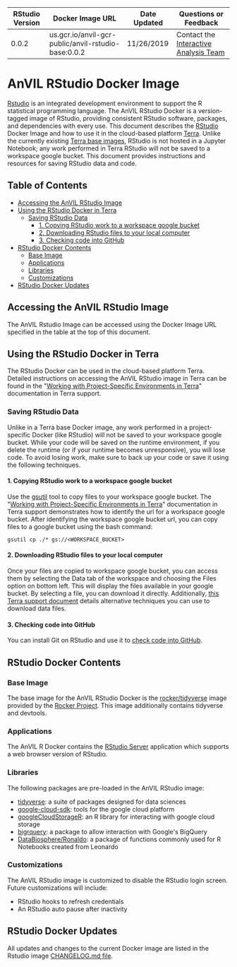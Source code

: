 | RStudio Version | Docker Image URL | Date Updated | Questions or Feedback |
| --- | --- | --- | --- |
| 0.0.2 | us.gcr.io/anvil-gcr-public/anvil-rstudio-base:0.0.2 | 11/26/2019 | Contact the [Interactive Analysis Team](mailto:workbench-interactive-analysis@broadinstitute.org) |

# AnVIL RStudio Docker Image

[Rstudio](https://rstudio.com/products/rstudio/) is an integrated development environment to support the R statistical programming language. The AnVIL RStudio Docker is a version-tagged image of RStudio, providing consistent RStudio software, packages, and dependencies with every use. This document describes the [RStudio](https://rstudio.com/products/rstudio/) Docker Image and how to use it in the cloud-based platform [Terra](app.terra.bio). Unlike the currently existing [Terra base images](https://github.com/DataBiosphere/terra-docker#terra-base-images), RStudio is not hosted in a Jupyter Notebook; any work performed in Terra RStudio will not be saved to a workspace google bucket. This document provides instructions and resources for saving RStudio data and code. 

## Table of Contents
- [Accessing the AnVIL RStudio Image](#accessing-the-anvil-rstudio-image)
- [Using the RStudio Docker in Terra](#using-the-rstudio-docker-in-terra)
  * [Saving RStudio Data](#saving-rstudio-data)
    + [1. Copying RStudio work to a workspace google bucket](#1-copying-rstudio-work-to-a-workspace-google-bucket)
    + [2. Downloading RStudio files to your local computer](#2-downloading-rstudio-files-to-your-local-computer)
    + [3. Checking code into GitHub](#3-checking-code-into-github)
- [RStudio Docker Contents](#rstudio-docker-contents)
  * [Base Image](#base-image)
  * [Applications](#applications)
  * [Libraries](#libraries)
  * [Customizations](#customizations)
- [RStudio Docker Updates](#rstudio-docker-updates)


## Accessing the AnVIL RStudio Image

The AnVIL Rstudio Image can be accessed using the Docker Image URL specified in the table at the top of this document. 

## Using the RStudio Docker in Terra

The RStudio Docker can be used in the cloud-based platform Terra. Detailed instructions on accessing the AnVIL RStudio image in Terra can be found in the "[Working with Project-Specific Environments in Terra](https://broadinstitute.zendesk.com/knowledge/articles/360037269472)" documentation in Terra support.

### Saving RStudio Data

Unlike in a Terra base Docker image, any work performed in a project-specific Docker (like RStudio) will not be saved to your workspace google bucket. While your code will be saved on the runtime environment, if you delete the runtime (or if your runtime becomes unresponsive), you will lose code. To avoid losing work, make sure to back up your code or save it using the following techniques.


#### 1. Copying RStudio work to a workspace google bucket

Use the [gsutil](https://cloud.google.com/storage/docs/gsutil) tool to copy files to your workspace google bucket. The "[Working with Project-Specific Environments in Terra](https://broadinstitute.zendesk.com/knowledge/articles/360037269472)" documentation in Terra support demonstrates how to identify the url for a workspace google bucket. After identifying the workspace google bucket url, you can copy files to a google bucket using the bash command: 

    gsutil cp ./* gs://<WORKSPACE_BUCKET>

#### 2. Downloading RStudio files to your local computer
Once your files are copied to workspace google bucket, you can access them by selecting the Data tab of the workspace and choosing the Files option on bottom left. This will display the files available in your google bucket. By selecting a file, you can download it directly. Additionally, [this Terra support document](https://support.terra.bio/hc/en-us/articles/360029251091-Broad-Genomics-Downloading-data-from-a-Terra-workspace) details alternative techniques you can use to download data files. 

#### 3. Checking code into GitHub
You can install Git on RStudio and use it to [check code into GitHub](https://help.github.com/en/github/importing-your-projects-to-github). 

## RStudio Docker Contents

### Base Image

The base image for the AnVIL RStudio Docker is the [rocker/tidyverse](https://hub.docker.com/r/rocker/tidyverse/) image provided by the [Rocker Project](https://www.rocker-project.org/). This image additionally contains tidyverse and devtools.

### Applications

The AnVIL R Docker contains the [RStudio Server](https://www.rstudio.com/products/rstudio-server/) application which supports a web browser version of RStudio. 

### Libraries

The following packages are pre-loaded in the AnVIL RStudio image:

* [tidyverse](https://www.tidyverse.org/packages/): a suite of packages designed for data sciences 
* [google-cloud-sdk](https://cloud.google.com/sdk/): tools for the google cloud platform
* [googleCloudStorageR](http://code.markedmondson.me/googleCloudStorageR/): an R library for interacting with google cloud storage
* [bigrquery](https://github.com/r-dbi/bigrquery): a package to allow interaction with Google's BigQuery
* [DataBiosphere/Ronaldo](https://github.com/DataBiosphere/Ronaldo): a package of functions commonly used for R Notebooks created from Leonardo

### Customizations

The AnVIL RStudio image is customized to disable the RStudio login screen. Future customizations will include:

* RStudio hooks to refresh credentials 
* An RStudio auto pause after inactivity

## RStudio Docker Updates

All updates and changes to the current Docker image are listed in the Rstudio image [CHANGELOG.md file](CHANGELOG.md). 



